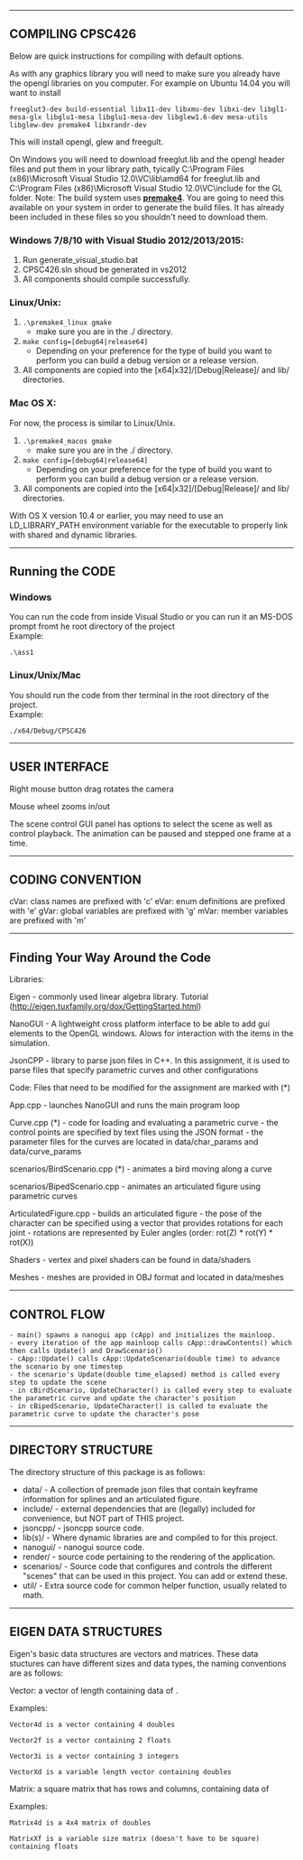 
-----------------------
 COMPILING CPSC426
-----------------------

Below are quick instructions for compiling with default options. 

As with any graphics library you will need to make sure you already have the
opengl libraries on you computer. For example on Ubuntu 14.04 you will want
to install
```
freeglut3-dev build-essential libx11-dev libxmu-dev libxi-dev libgl1-mesa-glx libglu1-mesa libglu1-mesa-dev libglew1.6-dev mesa-utils libglew-dev premake4 libxrandr-dev
```
This will install opengl, glew and freegult.  

On Windows you will need to download freeglut.lib and the opengl header files and put them in your library path, tyically C:\Program Files (x86)\Microsoft Visual Studio 12.0\VC\lib\amd64 for freeglut.lib and C:\Program Files (x86)\Microsoft Visual Studio 12.0\VC\include for the GL folder.
Note: The build system uses [**premake4**](https://premake.github.io/download.html). You are going to need this available on your system in order to generate the build files. It has already been included in these files so you shouldn't need to download them.

### Windows 7/8/10 with Visual Studio 2012/2013/2015:
  1. Run generate_visual_studio.bat
  2. CPSC426.sln shoud be generated in vs2012
  3. All components should compile successfully.

### Linux/Unix:  

  1. ```.\premake4_linux gmake```
      - make sure you are in the ./ directory.
  2. ```make config=[debug64|release64]```
      - Depending on your preference for the type of build you want to perform you can build a debug version or a release version.
  4. All components are copied into the [x64|x32]/[Debug|Release]/ and lib/ directories.
  
     
### Mac OS X:
  For now, the process is similar to Linux/Unix.  
  
  1. ```.\premake4_macos gmake```
      - make sure you are in the ./ directory.
  2. ```make config=[debug64|release64]```
      - Depending on your preference for the type of build you want to perform you can build a debug version or a release version.
  4. All components are copied into the [x64|x32]/[Debug|Release]/ and lib/ directories.
  
  
  With OS X version
  10.4 or earlier, you may need to use an LD_LIBRARY_PATH environment
  variable for the executable to properly link with shared and dynamic
  libraries.
  
  -----------------
  Running the CODE
  -----------------

### Windows  
You can run the code from inside Visual Studio or you can run it an MS-DOS prompt fromt he root directory of the project  
 Example:  
 ```
 .\ass1
 ```
 
 
### Linux/Unix/Mac
You should run the code from ther terminal in the root directory of the project.  
 Example:  
 ```
 ./x64/Debug/CPSC426
 ```

----------------------
 USER INTERFACE
----------------------
Right mouse button drag rotates the camera

Mouse wheel zooms in/out

The scene control GUI panel has options to select the scene as well as control playback. The animation can be paused and stepped one frame at a time.


----------------------
 CODING CONVENTION
----------------------

cVar: class names are prefixed with 'c'
eVar: enum definitions are prefixed with 'e'
gVar: global variables are prefixed with 'g'
mVar: member variables are prefixed with 'm'

-----------------------------------
 Finding Your Way Around the Code
-----------------------------------

Libraries:

Eigen - commonly used linear algebra library. Tutorial (http://eigen.tuxfamily.org/dox/GettingStarted.html)

NanoGUI - A lightweight cross platform interface to be able to add gui elements to the OpenGL windows. Alows for interaction with the items in the simulation.

JsonCPP - library to parse json files in C++. In this assignment, it is used to parse files that specify parametric curves and other configurations


Code:
Files that need to be modified for the assignment are marked with  (*)

App.cpp
	- launches NanoGUI and runs the main program loop
	
Curve.cpp (*)
	- code for loading and evaluating a parametric curve
	- the control points are specified by text files using the JSON format
	- the parameter files for the curves are located in data/char_params and data/curve_params

scenarios/BirdScenario.cpp (*)
	- animates a bird moving along a curve

scenarios/BipedScenario.cpp
	- animates an articulated figure using parametric curves

ArticulatedFigure.cpp
	- builds an articulated figure
	- the pose of the character can be specified using a vector that provides rotations for each joint
	- rotations are represented by Euler angles (order: rot(Z) * rot(Y) * rot(X))

Shaders
	- vertex and pixel shaders can be found in data/shaders

Meshes
	- meshes are provided in OBJ format and located in data/meshes


----------------------
 CONTROL FLOW
----------------------
	- main() spawns a nanogui app (cApp) and initializes the mainloop.
	- every iteration of the app mainloop calls cApp::drawContents() which then calls Update() and DrawScenario()
	- cApp::Update() calls cApp::UpdateScenario(double time) to advance the scenario by one timestep
	- the scenario's Update(double time_elapsed) method is called every step to update the scene
	- in cBirdScenario, UpdateCharacter() is called every step to evaluate the parametric curve and update the character's position
	- in cBipedScenario, UpdateCharacter() is called to evaluate the parametric curve to update the character's pose

----------------------
 DIRECTORY STRUCTURE
----------------------

The directory structure of this package is as follows:

  - data/          - A collection of premade json files that contain keyframe information for splines and an articulated figure.
  - include/       - external dependencies that are (legally) included
                  for convenience, but NOT part of THIS project.
  - jsoncpp/    - jsoncpp source code.
  - lib(s)/ 	- Where dynamic libraries are and compiled to for this project.
  - nanogui/    - nanogui source code.
  - render/     - source code pertaining to the rendering of the application.
  - scenarios/  - Source code that configures and controls the different "scenes" that can be used in this project. You can add or extend these.
  - util/ - Extra source code for common helper function, usually related to math.


----------------------
 EIGEN DATA STRUCTURES
----------------------

Eigen's basic data structures are vectors and matrices. These data stuctures can have different sizes 
and data types, the naming conventions are as follows:

Vector<Size><Type>: a vector of length <Size> containing data of <Type>.

Examples: 

	Vector4d is a vector containing 4 doubles

	Vector2f is a vector containing 2 floats
	
	Vector3i is a vector containing 3 integers
	
	VectorXd is a variable length vector containing doubles
	
	
Matrix<Size><Type>: a square matrix that has <Size> rows and <Size> columns, containing data of <Type>

Examples: 

	Matrix4d is a 4x4 matrix of doubles

	MatrixXf is a variable size matrix (doesn't have to be square) containing floats
